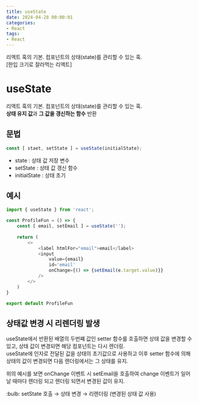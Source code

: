 ```yaml
---
title: useState
date: 2024-04-28 00:00:01
categories:
- React
tags:
- React
---
```


리액트 훅의 기본. 컴포넌트의 상태(state)를 관리할 수 있는 훅.<br/>
[한입 크기로 잘라먹는 리액트]

# useState 
리액트 훅의 기본. 컴포넌트의 상태(state)를 관리할 수 있는 훅.<br/>
**상태 유지 값**과 **그 값을 갱신하는 함수** 반환

## 문법
```javascript
const [ staet, setState ] = useState(initialState);
```
- state : 상태 값 저장 변수
- setState : 상태 값 갱신 함수
- initialState : 상태 초기

## 예시
```javascript
import { useState } from 'react';

const ProfileFun = () => {
    const [ email, setEmail ] = useState('');
    
    return (
        <>
            <label htmlFor="email">email</label>
            <input
                value={email}
                id='email'
                onChange={() => {setEmail(e.target.value)}}
            />
        </>
    )
}

export default ProfileFun
```

## 상태값 변경 시 리렌더링 발생
useState에서 반환된 배열의 두번쨰 값인 setter 함수를 호출하면 상태 값을 변경할 수 있고, 상태 값이 변경되면 해당 컴포넌트는 다시 렌더링.<br/>
useState에 인자로 전달된 값을 상태의 초기값으로 사용하고 이후 setter 함수에 의해 상태의 값이 변경되면 다음 렌더링에서는 그 상태를 유지.

위의 예시를 보면 onChange 이벤트 시 setEmail을 호출하여 change 이벤트가 일어날 때마다 렌더링 되고 렌더링 되면서 변경된 값이 유지.

<div class="callout">
    <span>:bulb:</span>
    setState 호출 → 상태 변경 → 리렌더링 (변경된 상태 값 사용)
</div>
<br/>